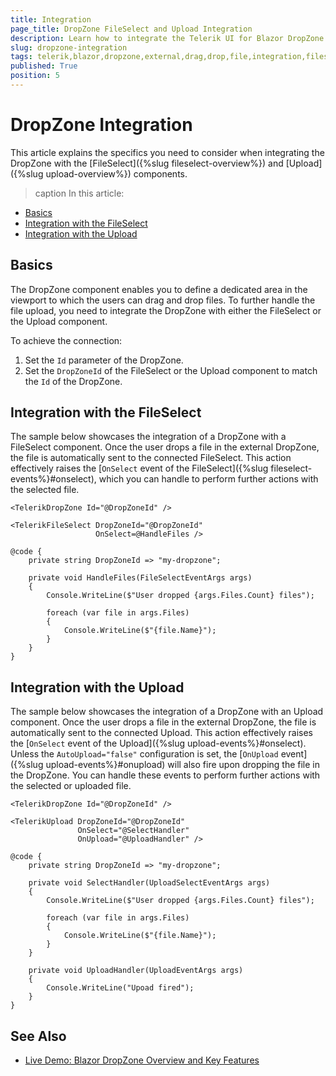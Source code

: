 ```yaml
---
title: Integration
page_title: DropZone FileSelect and Upload Integration 
description: Learn how to integrate the Telerik UI for Blazor DropZone with a FileSelect or an Upload component, and enable users to drop files and automatically select or upload them.
slug: dropzone-integration
tags: telerik,blazor,dropzone,external,drag,drop,file,integration,fileselect,upload
published: True
position: 5
---
```


# DropZone Integration

This article explains the specifics you need to consider when integrating the DropZone with the [FileSelect]({%slug fileselect-overview%}) and [Upload]({%slug upload-overview%}) components.

>caption In this article:
* [Basics](#basics)
* [Integration with the FileSelect](#integration-with-the-fileselect)
* [Integration with the Upload](#integration-with-the-upload)

## Basics

The DropZone component enables you to define a dedicated area in the viewport to which the users can drag and drop files. To further handle the file upload, you need to integrate the DropZone with either the FileSelect or the Upload component.

To achieve the connection:

1. Set the `Id` parameter of the DropZone.
1. Set the `DropZoneId` of the FileSelect or the Upload component to match the `Id` of the DropZone.

## Integration with the FileSelect

The sample below showcases the integration of a DropZone with a FileSelect component. Once the user drops a file in the external DropZone, the file is automatically sent to the connected FileSelect. This action effectively raises the [`OnSelect` event of the FileSelect]({%slug fileselect-events%}#onselect), which you can handle to perform further actions with the selected file.

````CSHTML
<TelerikDropZone Id="@DropZoneId" />

<TelerikFileSelect DropZoneId="@DropZoneId"
                   OnSelect=@HandleFiles />

@code {
    private string DropZoneId => "my-dropzone";

    private void HandleFiles(FileSelectEventArgs args)
    {
        Console.WriteLine($"User dropped {args.Files.Count} files");

        foreach (var file in args.Files)
        {
            Console.WriteLine($"{file.Name}");
        }
    }
}
````

## Integration with the Upload

The sample below showcases the integration of a DropZone with an Upload component. Once the user drops a file in the external DropZone, the file is automatically sent to the connected Upload. This action effectively raises the [`OnSelect` event of the Upload]({%slug upload-events%}#onselect). Unless the `AutoUpload="false"` configuration is set, the [`OnUpload` event]({%slug upload-events%}#onupload) will also fire upon dropping the file in the DropZone. You can handle these events to perform further actions with the selected or uploaded file.

````CSHTML
<TelerikDropZone Id="@DropZoneId" />

<TelerikUpload DropZoneId="@DropZoneId"
               OnSelect="@SelectHandler"
               OnUpload="@UploadHandler" />

@code {
    private string DropZoneId => "my-dropzone";

    private void SelectHandler(UploadSelectEventArgs args)
    {
        Console.WriteLine($"User dropped {args.Files.Count} files");

        foreach (var file in args.Files)
        {
            Console.WriteLine($"{file.Name}");
        }
    }

    private void UploadHandler(UploadEventArgs args)
    {
        Console.WriteLine("Upoad fired");
    }
}
````

## See Also

* [Live Demo: Blazor DropZone Overview and Key Features](https://demos.telerik.com/blazor-ui/dropzone/overview)
